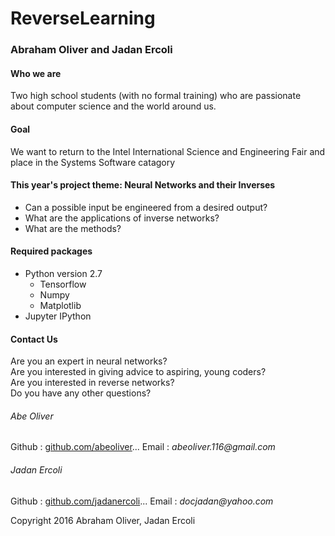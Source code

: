 # **ReverseLearning**
### Abraham Oliver and Jadan Ercoli

#### Who we are
Two high school students (with no formal training) who are passionate about computer science and the world around us.

#### Goal
We want to return to the Intel International Science and Engineering Fair and place in the Systems Software catagory

#### This year's project theme: **Neural Networks and their Inverses**
* Can a possible input be engineered from a desired output?
* What are the applications of inverse networks?
* What are the methods?

#### Required packages
* Python version 2.7
    * Tensorflow
    * Numpy
    * Matplotlib
* Jupyter IPython

#### Contact Us
Are you an expert in neural networks?  
Are you interested in giving advice to aspiring, young coders?  
Are you interested in reverse networks?  
Do you have any other questions?  

###### Abe Oliver
Github : [github.com/abeoliver](github.com/abeoliver)...
Email : _abeoliver.116@gmail.com_  

###### Jadan Ercoli  
Github : [github.com/jadanercoli](github.com/jadanercoli)...
Email : _docjadan@yahoo.com_


Copyright 2016 Abraham Oliver, Jadan Ercoli
